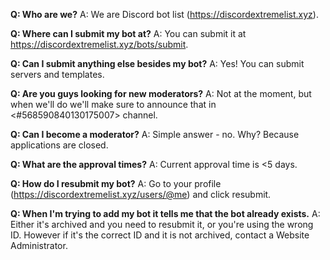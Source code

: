 **Q: Who are we?**
A: We are Discord bot list (<https://discordextremelist.xyz>).

**Q: Where can I submit my bot at?**
A: You can submit it at <https://discordextremelist.xyz/bots/submit>.

**Q: Can I submit anything else besides my bot?**
A: Yes! You can submit servers and templates.

**Q: Are you guys looking for new moderators?**
A: Not at the moment, but when we'll do we'll make sure to announce that in <#568590840130175007> channel.

**Q: Can I become a moderator?**
A: Simple answer - no. Why? Because applications are closed.

**Q: What are the approval times?**
A: Current approval time is <5 days.

**Q: How do I resubmit my bot?**
A: Go to your profile (<https://discordextremelist.xyz/users/@me>) and click resubmit.

**Q: When I'm trying to add my bot it tells me that the bot already exists.**
A: Either it's archived and you need to resubmit it, or you're using the wrong ID. However if it's the correct ID and it is not archived, contact a Website Administrator.
